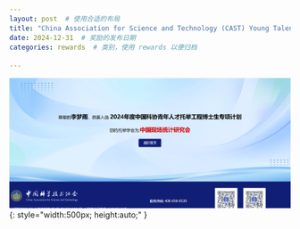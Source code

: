 ```yaml
---
layout: post  # 使用合适的布局
title: "China Association for Science and Technology (CAST) Young Talent Support Program for Doctoral Students, with support from the Chinese Association for Applied Statistics (CAAS) (Mengyu Li)"  # 奖励名称
date: 2024-12-31  # 奖励的发布日期
categories: rewards  # 类别，使用 rewards 以便归档

---
```


![荣誉证书](../images/李梦雨青托.png){: style="width:500px; height:auto;" }